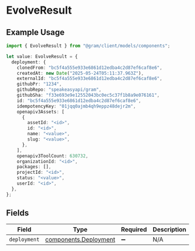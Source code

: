 # EvolveResult

## Example Usage

```typescript
import { EvolveResult } from "@gram/client/models/components";

let value: EvolveResult = {
  deployment: {
    clonedFrom: "bc5f4a555e933e6861d12edba4c2d87ef6caf8e6",
    createdAt: new Date("2025-05-24T05:11:37.963Z"),
    externalId: "bc5f4a555e933e6861d12edba4c2d87ef6caf8e6",
    githubPr: "1234",
    githubRepo: "speakeasyapi/gram",
    githubSha: "f33e693e9e12552043bc0ec5c37f1b8a9e076161",
    id: "bc5f4a555e933e6861d12edba4c2d87ef6caf8e6",
    idempotencyKey: "01jqq0ajmb4qh9eppz48dejr2m",
    openapiv3Assets: [
      {
        assetId: "<id>",
        id: "<id>",
        name: "<value>",
        slug: "<value>",
      },
    ],
    openapiv3ToolCount: 630732,
    organizationId: "<id>",
    packages: [],
    projectId: "<id>",
    status: "<value>",
    userId: "<id>",
  },
};
```

## Fields

| Field                                                          | Type                                                           | Required                                                       | Description                                                    |
| -------------------------------------------------------------- | -------------------------------------------------------------- | -------------------------------------------------------------- | -------------------------------------------------------------- |
| `deployment`                                                   | [components.Deployment](../../models/components/deployment.md) | :heavy_minus_sign:                                             | N/A                                                            |